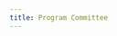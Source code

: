 ```yaml
---
title: Program Committee
---
```


<!-- ### List of PC members will be announced shortly (TBA) ### ->

- *Maurizio Lenzerini*, Sapienza University of Rome (Chair)
- *Shi Gao*, Google (Chair)
- *Yunmook Nah*, Dankook University (Chair)
- *Abhijin Adiga*, University of Virginia
- *Amparo Alonso-Betanzos*, University of A Coruña
- *Martin Atzmueller*, Tilburg University
- *Maurizio Atzori*, University of Cagliari
- *Elena Baralis*, Politecnico di Torino
- *Muhao Chen*, University of California, Los Angeles
- *Seong-Je Cho*, Department of Computer Science & Engineering, Dankook University
- *Lynn Choi*, Korea University
- *Claudia d'Amato*, University of Bari
- *Ernesto Damiani*, University of Milan
- *Enrico Franconi*, Free University of Bozen-Bolzano
- *Kyu-Baek Hwang*, Soongsil University
- *Matteo Interlandi*, Microsoft
- *Franz Kurfess*, Cal Poly SLO
- *Anne Laurent*, LIRMM - UM
- *Sangjun Lee*, Soongsil University
- *Shuai Li*, University of Cambridge
- *Simone Ludwig*, North Dakota State University
- *Brad Malin*, Vanderbilt University
- *Elio Masciari*, ICAR-CNR
- *Florent Masseglia*, INRIA
- *Mirjana Mazuran*, INRIA
- *Giuseppe M. Mazzeo*, Facebook
- *Daniela Pamplona*, ENSTA-PARISTECH
- *Adina M. Panchea*, LIX, Cosynus team, Ecole Polytechnique
- *Ki-Woong Park*, Sejong University
- *Barbara Pes*, University of Cagliari
- *Gianvito Pio*, University of Bari "Aldo Moro"
- *Domenico Fabio Savo*, University of Bergamo
- *Stefan Schwab*, FZI Research Center for Information Technology
- *Le Hoang Son*, VNU University of Science, Vietnam National University
- *Dongjin Song*, NEC Labs America
- *Hwang Soochan*, Korea Aerospace University
- *Lubomir Stanchev*, Cal Poly
- *Lini Thomas*, IIIT Hyderabad
- *Carlo Zaniolo*, University of California, Los Angeles



<!--

- *Maurizio Atzori*, University of Cagliari, Italy (chair)
- *Adina M. Panchea*, LIX*, Cosynus team*, Ecole Polytechnique, France (chair)
- *Lubomir Stanchev*, Cal Poly, USA (chair)
- *Abhijin Adiga*, Biocomplexity Institute of Virginia Tech, USA 
- *Amparo Alonso-Betanzos*, University of A Coruña, Spain 
- *Martin Atzmueller*, Tilburg University, Netherlands 
- *Elena Baralis*, Politecnico di Torino, Italy 
- *Rohan Baxter*, ATO, Australia 
- *Rajmonda Caceres*, Massachusetts Institute of Technology, USA 
- *Stefano Ceri*, Politecnico di Milano, Italy 
- *Keith C.C. Chan*, The Hong Kong Polytechnic University, China 
- *Alexandre Chapoutot*, ENSTA ParisTech, France 
- *Abon Chaudhuri*, WalmartLabs, USA 
- *Muhao Chen*, University of California*, Los Angeles, USA 
- *Ming-Syan Chen*, National Taiwan University, Taiwan 
- *Xueqi Cheng*, Institute of Computing Technology*, CAS*, China 
- *Alfredo Cuzzocrea*, ICAR-CNR and University of Calabria, Italy 
- *Ernesto Damiani*, University of Padova, Italy 
- *Ayhan Demiriz*, Gebze Technical University, Turkey 
- *Cheng Deng*, Xidian University, China 
- *Anne Denton*, North Dakota State University, USA 
- *Josep Domingo-Ferrer*, Universitat Rovira i Virgili, Italy 
- *Bo Du*, Wuhan University, China 
- *Francois Ferland*, Université de Sherbrooke, Canada 
- *Matjaz Gams*, Jozef Stefan Institute*, Jamova 39*, Ljubljana*, Slovenia 
- *Chen Gong*, Shanghai Jiao Tong University, China 
- *Patrick Henaff*, LORIA UMR 7503*, University of Lorraine*, INRIA,CNRS, France 
- *Matteo Interlandi*, Microsoft, USA 
- *Minhao Jiang*, The Hong Kong University of Science and Technology, China 
- *Jaap Kamps*, University of Amsterdam, Netherlands 
- *Kristian Kersting*, TU Darmstadt, Germany 
- *Franz Kurfess*, Cal Poly SLO, USA 
- *Anne Laurent*, LIRMM - *UM, France 
- *Maurizio Lenzerini*, Università di Roma "La Sapienza", Italy 
- *Yaliang Li*, Tencent Medical AI Lab, USA 
- *Yan Li*, University of Michigan , USA
- *Shuai Li*, University of Cambridge, USA 
- *Stijn Luca*, Katholieke Universiteit Leuven, Belgium 
- *Simone Ludwig*, North Dakota State University, USA 
- *Brad Malin*, Vanderbilt University, USA 
- *Brandeis Marshall*, Spelman College, USA 
- *Elio Masciari*, ICAR-CNR, Italy 
- *Florent Masseglia*, INRIA, France 
- *Mirjana Mazuran*, Politecnico di Milano, Italy 
- *Giuseppe M. Mazzeo*, Facebook, USA 
- *Pasquale Minervini*, University College London, UK 
- *Mirco Nanni*, KDD-Lab ISTI-CNR Pisa, Italy 
- *Ion Necoara*, Politehnica University Bucharest, Romania 
- *Severus Constantin Olteanu*, University of Lille 1, Spain 
- *Andrei Patrascu*, University of Bucharest, Romania  
- *Rasmus Pedersen*, Copenhagen Business School, Sweden 
- *Barbara Pes*, Università degli Studi di Cagliari*, Dipartimento di Matematica e Informatica, Italy 
- *Hai Phan*, New Jersey Institute of Technology, USA 
- *Gianvito Pio*, University of Bari "Aldo Moro", Italy 
- *Lorenza Saitta*, Universita del Piemonte Orientale, Italy 
- *Stefan Schwab*, Karlsruhe Institute of Technology, Germany 
- *Pavel Senin*, Los Alamos National Laboratory, USA 
- *Dan Simovici*, University of Massachusetts Boston, USA 
- *Dongjin Song*, NEC Labs America, USA 
- *Lini Thomas*, IIIT Hyderabad, India 
- *Jason Wang*, New Jersey Institute of Technology, USA 
- *Keli Xiao*, Stony Brook University, USA 
- *Chang Xu*, The University of Sydney, Australia 
- *Yibo Yao*, Washington State University, USA 
- *Hongzhi Yin*, The University of Queensland, Australia 
- *Philip Yu*, University of Illinois at Chicago, USA 
- *Carlo Zaniolo*, University of California*, Los Angeles, USA 
- *Kun Zhang*, Xavier University of Louisiana, USA 
- *Xingquan Zhu*, Florida Atlantic University, USA 

-->
